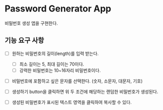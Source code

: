 # Password Generator App

비밀번호 생성 앱을 구현한다.

## 기능 요구 사항

- [ ] 원하는 비밀번호의 길이(length)를 입력 받는다.
  - [ ] 최소 길이는 5, 최대 길이는 70이다.
  - [ ] 강력한 비밀번호는 10~16자리 비밀번호이다.
- [ ] 비밀번호에 포함하고 싶은 문자를 선택한다. (숫자, 소문자, 대문자, 기호)
- [ ] 생성하기 button을 클릭하면 위 두 조건에 해당하는 랜덤한 비밀번호가 생성된다.
- [ ] 생성된 비밀번호가 표시된 텍스트 영역을 클릭하여 복사할 수 있다.

